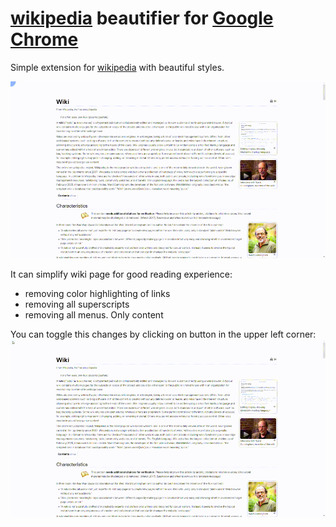 # [wikipedia](https://www.wikipedia.org/) beautifier for [Google Chrome](https://www.google.com/chrome/) 

Simple extension for [wikipedia](https://www.wikipedia.org/) with beautiful styles. 

![preview](images/scroll.gif)

It can simplify wiki page for good reading experience: 
* removing color highlighting of links
* removing all superscripts
* removing all menus. Only content 

You can toggle this changes 
by clicking on button in  the upper left corner: 
![toggle](images/toggle.gif)